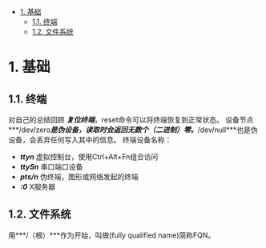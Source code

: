 <!-- TOC -->

- [1. 基础](#1-基础)
    - [1.1. 终端](#11-终端)
    - [1.2. 文件系统](#12-文件系统)

<!-- /TOC -->
# 1. 基础

## 1.1. 终端
对自己的总结回顾
***复位终端***，reset命令可以将终端恢复到正常状态。
设备节点***/dev/zero***是伪设备，读取时会返回无数个（二进制）零。***/dev/null***也是伪设备，会丢弃任何写入其中的信息。
终端设备名称：
+ ***ttyn*** 虚拟控制台，使用Ctrl+Alt+Fn组合访问
+ ***ttySn*** 串口端口设备
+ ***pts/n*** 伪终端，图形或网络发起的终端
+ ***:0*** X服务器

## 1.2. 文件系统
用***/（根）***作为开始，叫做(fully qualified name)简称FQN。



